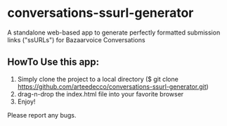# conversations-ssurl-generator
A standalone web-based app to generate perfectly formatted submission links ("ssURLs") for Bazaarvoice Conversations

## HowTo Use this app:
1. Simply clone the project to a local directory ($ git clone https://github.com/arteedecco/conversations-ssurl-generator.git)
2. drag-n-drop the index.html file into your favorite browser
3. Enjoy!

Please report any bugs.
